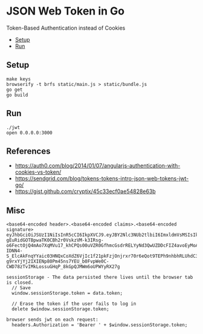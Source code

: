 # JSON Web Token in Go


Token-Based Authentication instead of Cookies

* [Setup](#setup)
* [Run](#run)

## Setup

    make keys
    browserify -t brfs static/main.js > static/bundle.js
    go get
    go build

## Run

    ./jwt
    open 0.0.0.0:3000

## References

* https://auth0.com/blog/2014/01/07/angularjs-authentication-with-cookies-vs-token/
* https://sendgrid.com/blog/tokens-tokens-intro-json-web-tokens-jwt-go/
* https://gist.github.com/cryptix/45c33ecf0ae54828e63b

## Misc

```
<base64-encoded header>.<base64-encoded claims>.<base64-encoded signature>
eyJhbGciOiJSUzI1NiIsInR5cCI6IkpXVCJ9.eyJBY2Nlc3NUb2tlbiI6ImxldmVsMSIsIkN1c3RvbVVzZXJJbmZvIjp7Ik5hbWUiOiJ0ZXN0IiwiS2luZCI6Imh1bWFuIn0sImV4cCI6MTQxNjE5MTY5M30.oiZfXAZCUz9mK1ewxqJhui5zHFid6gXQdJRPxyBuN-gEuRidGOTBpwaTK0CBh2r0VskzVM-k3IRsg-o6FectOjQ4mAo7XqMVu17_khCPQs00uVZR0GfhmcGsdrRELYyNd3QwUZDDcFIZ4avoEyMoAeru8TqPDtiTfbaZ-IDNN4-S_ElcAkFnqYYaic03HNQxCoXdZ6VjIc1f21pkFzjOnjrxr70r6eQot9TEPh9nhbhRLUhdC3hnSCDseKpSi6tB7U5Jc-g9rxYjYj2IXIENp80Pm45ns7YEU_b0FvpWe0C-CWD78zTvIMkLossuGHqP_8kGpQJMWm6oUPWYyRX27g

sessionStorage - The data persisted there lives until the browser tab is closed.
  // Save
  window.sessionStorage.token = data.token;

  // Erase the token if the user fails to log in
  delete $window.sessionStorage.token;

browser sends jwt on each request:
  headers.Authorization = 'Bearer ' + $window.sessionStorage.token;
```
